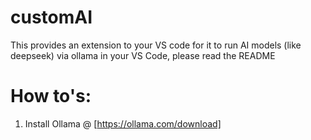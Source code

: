 # customAI
This provides an extension to your VS code for it to run AI models (like deepseek) via ollama in your VS Code, please read the README


# How to's:
1. Install Ollama @ [https://ollama.com/download]
